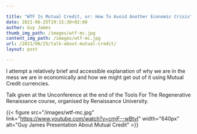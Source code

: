 ```yaml
---

title: "WTF Is Mutual Credit, or: How To Avoid Another Economic Crisis"
date: 2021-06-25T19:15:30+02:00
author: Guy James
thumb_img_path: /images/wtf-mc.jpg
content_img_path: /images/wtf-mc.jpg
url: /2021/06/25/talk-about-mutual-credit/
layout: post

---
```


I attempt a relatively brief and accessible explanation of why we are in the mess we are in economically and how we might get out of it using Mutual Credit currencies.

Talk given at the Unconference at the end of the Tools For The Regenerative Renaissance course, organised by Renaissance University.

{{< figure src="/images/wtf-mc.jpg" link="https://www.youtube.com/watch?v=cmjF--wBtvI" width="640px" alt="Guy James Presentation About Mutual Credit" >}}
